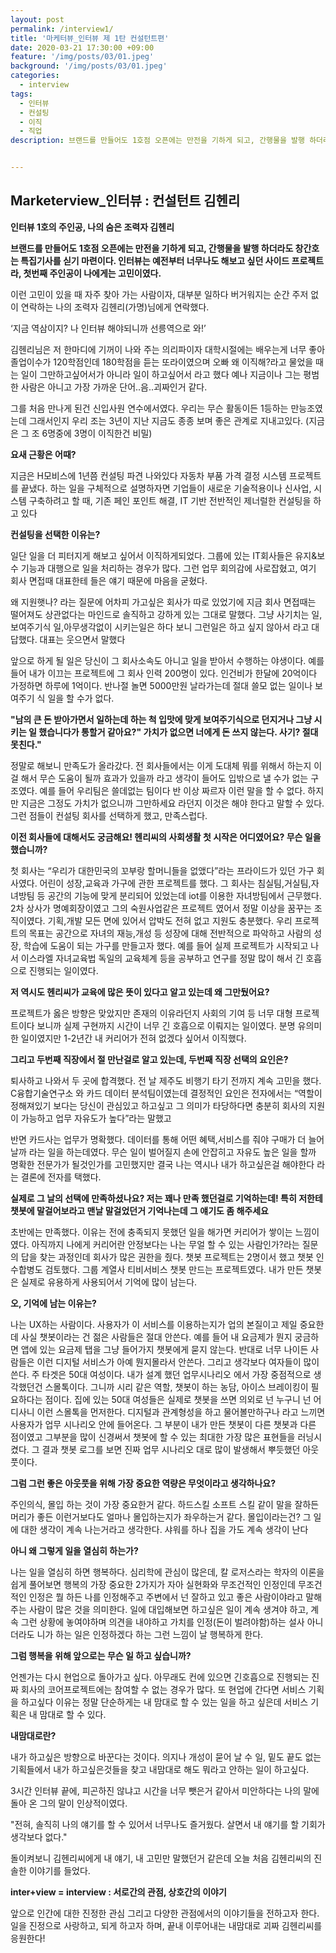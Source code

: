 ```yaml
---
layout: post
permalink: /interview1/
title: '마케터뷰_인터뷰 제 1탄 컨설턴트편'
date: 2020-03-21 17:30:00 +09:00
feature: '/img/posts/03/01.jpeg'
background: '/img/posts/03/01.jpeg'
categories:
  - interview
tags:
  - 인터뷰
  - 컨설팅
  - 이직
  - 직업
description: 브랜드를 만들어도 1호점 오픈에는 만전을 기하게 되고, 간행물을 발행 하더라도 창간호는 특집기사를 싣기 마련이다. 마케터뷰 인터뷰의 첫번째 주인공은 일을 사랑하는 컨설턴트 김헨리씨다. 


---
```


## Marketerview_인터뷰 : 컨설턴트 김헨리

**인터뷰 1호의 주인공, 나의 숨은 조력자 김헨리** 

**브랜드를 만들어도 1호점 오픈에는 만전을 기하게 되고, 간행물을 발행 하더라도 창간호는 특집기사를 싣기 마련이다. 인터뷰는 예전부터 너무나도 해보고 싶던 사이드 프로젝트라, 첫번째 주인공이 나에게는 고민이였다.**

이런 고민이 있을 때 자주 찾아 가는 사람이자, 대부분 일하다 버거워지는 순간 주저 없이 연락하는 나의 조력자 김헨리(가명)님에게 연락했다. 

‘지금 역삼이지? 나 인터뷰 해야되니까 선릉역으로 와!’ 

김헨리님은 저 한마디에 기꺼이 나와 주는 의리파이자 대학시절에는 배우는게 너무 좋아 졸업이수가 120학점인데 180학점을 듣는 또라이였으며 오빠 왜 이직해?라고 물었을 때는 일이 그만하고싶어서가 아니라 일이 하고싶어서 라고 했다 예나 지금이나 그는 평범한 사람은 아니고 가장 가까운 단어..음..괴짜인거 같다. 

그를 처음 만나게 된건 신입사원 연수에서였다. 우리는 무슨 활동이든 1등하는 만능조였는데 그래서인지 우리 조는 3년이 지난 지금도 종종 보며 좋은 관계로 지내고있다. (지금은 그 조 6명중에 3명이 이직한건 비밀)  

**요새 근황은 어때?**

지금은 H모비스에 1년쯤 컨설팅 파견 나와있다 자동차 부품 가격 결정 시스템 프로젝트를 끝냈다. 하는 일을 구체적으로 설명하자면 기업들이 새로운 기술적용이나 신사업, 시스템 구축하려고 할 때, 기존 페인 포인트 해결, IT 기반 전반적인 제너럴한 컨설팅을 하고 있다

**컨설팅을 선택한 이유는?**

일단 일을 더 피터지게 해보고 싶어서 이직하게되었다. 그룹에 있는 IT회사들은 유지&보수 기능과 대행으로 일을 처리하는 경우가 많다. 그런 업무 회의감에 사로잡혔고, 여기 회사 면접때 대표한테 들은 얘기 때문에 마음을 굳혔다.

왜 지원햇나? 라는 질문에 어차피 가고싶은 회사가 따로 있었기에 지금 회사 면접때는 떨어져도 상관없다는 마인드로 솔직하고 강하게 있는 그대로 말했다. 그냥 사기치는 일, 보여주기식 일,아무생각없이 시키는일은 하다 보니 그런일은 하고 싶지 않아서 라고 대답했다. 대표는 웃으면서 말했다

앞으로 하게 될 일은 당신이 그 회사소속도 아니고 일을 받아서 수행하는 야생이다. 예를 들어 내가 이끄는 프로젝트에 그 회사 인력 200명이 있다. 인건비가 한달에 20억이다 가정하면 하루에 1억이다. 반나절 놀면 5000만원 날라가는데 절대 쓸모 없는 일이나 보여주기 식 일을 할 수가 없다. 

**"남의 큰 돈 받아가면서 일하는데 하는 척 입맛에 맞게 보여주기식으로 던지거나 그냥 시키는 일 했습니다가 통할거 같아요?" 가치가 없으면 너에게 돈 쓰지 않는다. 사기? 절대 못친다."**

정말로 해보니 만족도가 올라갔다. 전 회사들에서는 이게 도대체 뭐를 위해서 하는지 이걸 해서 무슨 도움이 될까 효과가 있을까 라고 생각이 들어도 입밖으로 낼 수가 없는 구조였다. 예를 들어 우리팀은 쓸데없는 팀이다 반 이상 짜르자 이런 말을 할 수 없다. 하지만 지금은 그정도 가치가 없으니까 그만하세요 라던지 이것은 해야 한다고 말할 수 있다. 그런 점들이 컨설팅 회사를 선택하게 했고, 만족스럽다.

**이전 회사들에 대해서도 궁금해요! 헨리씨의 사회생활 첫 시작은 어디였어요? 무슨 일을 했습니까?**

첫 회사는 “우리가 대한민국의 꼬부랑 할머니들을 없앴다”라는 프라이드가 있던 가구 회사였다. 어린이 성장,교육과 가구에 관한 프로젝트를 했다. 그 회사는 침실팀,거실팀,자녀방팀 등 공간의 기능에 맞게 분리되어 있었는데 iot를 이용한 자녀방팀에서 근무했다. 2차 상사가 명예회장이였고 그의 숙원사업같은 프로젝트 였어서 정말 이상을 꿈꾸는 조직이였다. 기획,개발 모든 면에 있어서 압박도 전혀 없고 지원도 충분했다. 우리 프로젝트의 목표는 공간으로 자녀의 재능,개성 등 성장에 대해 전반적으로 파악하고 사람의 성장, 학습에 도움이 되는 가구를 만들고자 했다. 예를 들어 실제 프로젝트가 시작되고 나서 이스라엘 자녀교육법 독일의 교육체계 등을 공부하고 연구를 정말 많이 해서 긴 호흡으로 진행되는 일이였다. 

**저 역시도 헨리씨가 교육에 많은 뜻이 있다고 알고 있는데 왜 그만뒀어요?**

프로젝트가 옳은 방향은 맞았지만 존재의 이유라던지 사회의 기여 등 너무 대형 프로젝트이다 보니까 실제 구현까지 시간이 너무 긴 호흡으로 이뤄지는 일이였다. 분명 유의미한 일이였지만 1-2년간 내 커리어가 전혀 없겠다 싶어서 이직했다.

**그리고 두번째 직장에서 절 만난걸로 알고 있는데, 두번째 직장 선택의 요인은?**  

퇴사하고 나와서 두 곳에 합격했다. 전 날 제주도 비행기 타기 전까지 계속 고민을 했다. 
C융합기술연구소 와 카드 데이터 분석팀이였는데 결정적인 요인은 전자에서는 “역할이 정해져있기 보다는 당신이 관심있고 하고싶고 그 의미가 타당하다면 충분히 회사의 지원이 가능하고 업무 자유도가 높다”라는 말했고

반면 카드사는 업무가 명확했다. 데이터를 통해 어떤 혜택,서비스를 줘야 구매가 더 늘어날까 라는 일을 하는데였다. 무슨 일이 벌어질지 손에 안잡히고 자유도 높은 일을 할까 명확한 전문가가 될것인가를 고민했지만 결국 나는 역시나 내가 하고싶은걸 해야한다 라는 결론에 전자를 택했다. 

**실제로 그 날의 선택에 만족하셨나요? 저는 꽤나 만족 했던걸로 기억하는데! 특히 저한테 챗봇에 말걸어보라고 맨날 말걸었던거 기억나는데 그 얘기도 좀 해주세요**

초반에는 만족했다.  이유는 전에 충족되지 못했던 일을 해가면 커리어가 쌓이는 느낌이였다. 아직까지 나에게 커리어란 안정보다는 나는 무얼 할 수 있는 사람인가?라는 질문의 답을 찾는 과정인데 회사가 많은 권한을 줬다. 챗봇 프로젝트는 2명이서 했고 챗봇 인수합병도 검토했다. 
그룹 계열사 티비서비스 챗봇 만드는 프로젝트였다. 내가 만든 챗봇은 실제로 유용하게 사용되어서 기억에 많이 남는다. 

**오, 기억에 남는 이유는?**

나는 UX하는 사람이다. 사용자가 이 서비스를 이용하는지가 업의 본질이고 제일 중요한데 사실 챗봇이라는 건 젊은 사람들은 절대 안쓴다. 예를 들어 내 요금제가 뭔지 궁금하면 앱에 있는 요금제 탭을 그냥 들어가지 챗봇에게 묻지 않는다. 반대로 너무 나이든 사람들은 이런 디지털 서비스가 아예 뭔지몰라서 안쓴다. 그리고 생각보다 여자들이 많이 쓴다. 주 타겟은 50대 여성이다. 내가 설계 했던 업무시나리오 에서 가장 중점적으로 생각했던건 스몰톡이다.  그니까 시리 같은 역할, 챗봇이 하는 농담, 아이스 브레이킹이 필요하다는 점이다. 집에 있는 50대 여성들은 실제로 챗봇을 쓰면 의외로 넌 누구니 넌 어디사니 이런 스몰톡을 먼저한다. 디지털과 관계형성을 하고 물어볼만하구나 라고 느끼면 사용자가 업무 시나리오 안에 들어온다. 그 부분이 내가 만든 챗봇이 다른 챗봇과 다른 점이였고 그부분을 많이 신경써서 챗봇에 할 수 있는 최대한 가장 많은 표현들을 러닝시켰다. 그 결과 챗봇 로그를 보면 진짜 업무 시나리오 대로 많이 발생해서 뿌듯했던 아웃풋이다.

**그럼 그런 좋은 아웃풋을 위해 가장 중요한 역량은 무엇이라고 생각하나요?**

주인의식, 몰입 하는 것이 가장 중요한거 같다. 하드스킬 소프트 스킬 같이 말을 잘하든 머리가 좋든 이런거보다도 얼마나 몰입하는지가 좌우하는거 같다. 몰입이라는건? 그 일에 대한 생각이 계속 나는거라고 생각한다. 샤워를 하나 집을 가도 계속 생각이 난다

**아니 왜 그렇게 일을 열심히 하는가?**

나는 일을 열심히 하면 행복하다. 심리학에 관심이 많은데, 칼 로저스라는 학자의 이론을 쉽게 풀어보면 행복의 가장 중요한 2가지가 자아 실현화와 무조건적인 인정인데 무조건적인 인정은 뭘 하든 나를 인정해주고 주변에서 	넌 잘하고 있고 좋은 사람이야라고 말해주는 사람이 많은 것을 의미한다. 일에 대입해보면 하고싶은 일이 계속 생겨야 하고, 계속 그런 상황에 놓여야하며 의견을 내야하고 가치를 인정(돈이 벌려야함)하는 설사 아니더라도 니가 하는 일은 인정하겠다 하는 그런 느낌이 날 행복하게 한다. 

**그럼 행복을 위해 앞으로는 무슨 일 하고 싶습니까?**

언젠가는 다시 현업으로 돌아가고 싶다. 아무래도 컨에 있으면 긴호흡으로 진행되는 진짜 회사의 코어프로젝트에는 참여할 수 없는 경우가 많다. 또 현업에 간다면 서비스 기획을 하고싶다
이유는 정말 단순하게는 내 맘대로 할 수 있는 일을 하고 싶은데 서비스 기획은 내 맘대로 할 수 있다. 

**내맘대로란?**

내가 하고싶은 방향으로 바꾼다는 것이다. 의지나 개성이 묻어 날 수 일, 밑도 끝도 없는 기획들에서 내가 하고싶은것들을 찾고 내맘대로 해도 뭐라고 안하는 일이 하고싶다.





3시간 인터뷰 끝에, 피곤하진 않냐고 시간을 너무 뺏은거 같아서 미안하다는 나의 말에 돌아 온 그의 말이 인상적이였다.

"전혀, 솔직히 나의 얘기를 할 수 있어서 너무나도 즐거웠다. 살면서 내 얘기를 할 기회가 생각보다 없다." 

돌이켜보니 김헨리씨에게 내 얘기, 내 고민만 말했던거 같은데 오늘 처음 김헨리씨의 진솔한 이야기를 들었다.  

**inter+view = interview : 서로간의 관점, 상호간의 이야기**

앞으로 인간에 대한 진정한 관심 그리고 다양한 관점에서의 이야기들을 전하고자 한다. 일을 진정으로 사랑하고, 되게 하고자 하며, 끝내 이루어내는 내맘대로 괴짜 김헨리씨를 응원한다!  